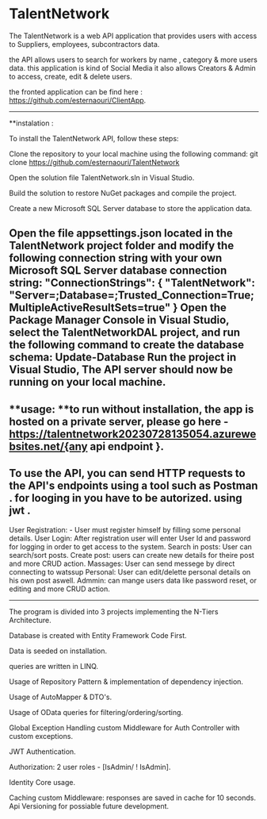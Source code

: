 # TalentNetwork

The TalentNetwork is a web API application that provides users with access to Suppliers, employees, subcontractors data.

the API allows users to search for workers  by name , category & more users data.
this application is kind of Social Media
it also allows Creators & Admin to access, create, edit & delete users.

the fronted application can be find here : https://github.com/esternaouri/ClientApp.

----------------------------------------------------------------------------------------------------------------------------------------------------------------------------------------------
**instalation :

To install the TalentNetwork API, follow these steps:

Clone the repository to your local machine using the following command:
git clone https://github.com/esternaouri/TalentNetwork

Open the solution file TalentNetwork.sln in Visual Studio.

Build the solution to restore NuGet packages and compile the project.

Create a new Microsoft SQL Server database to store the application data.

Open the file appsettings.json located in the TalentNetwork project folder and modify the following connection string with your own Microsoft SQL Server database connection string:
"ConnectionStrings": {
  "TalentNetwork": "Server=<your-server-name>;Database=<your-database-name>;Trusted_Connection=True;MultipleActiveResultSets=true"
}
Open the Package Manager Console in Visual Studio, select the TalentNetworkDAL project, and run the following command to create the database schema:
Update-Database
Run the project in Visual Studio, The API server should now be running on your local machine.
---------------------------------------------------------------------------------------------------------------------------------------------------------------------------------------------
**usage: 
**to run without installation, the app is hosted on a private server, please go here - https://talentnetwork20230728135054.azurewebsites.net/{any api endpoint }.
---------------------------------------------------------------------------------------------------------------------------------------------------------------------------------------------
To use the API, you can send HTTP requests to the API's endpoints using a tool such as Postman .
for looging in you have to be autorized. 
using jwt .
-------------------------------------------------------------------------------------------------------------------------------------------------------------------------------------------

User Registration: - User must register himself by filling some personal details.
User Login: After registration user will enter User Id and password for logging in order to get access to the system.
Search in posts: User can search/sort posts.
Create post: users  can create new details for theire post and more CRUD action.
Massages: User can send messege by direct connecting to watssup 
Personal: User can edit/delette personal details on his  own post  aswell.
Admmin: can mange users data like password reset, or editing and more CRUD action.
 

-------------------------------------------------------------------------------------------------------------------------------------------------------------------------------------------------
The program is divided into 3 projects implementing the N-Tiers Architecture.

Database is created with Entity Framework Code First.

Data is seeded on installation.

queries are written in LINQ.

Usage of Repository Pattern & implementation of dependency injection.

Usage of AutoMapper & DTO's.

Usage of OData queries for filtering/ordering/sorting.

Global Exception Handling custom Middleware for Auth Controller with custom exceptions.

JWT Authentication.

Authorization: 2  user roles - [IsAdmin/ ! IsAdmin].

Identity Core usage.

Caching custom Middleware: responses are saved in cache for 10 seconds.
Api Versioning for possiable future development.















